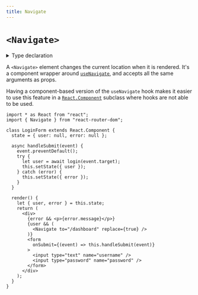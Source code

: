 ```yaml
---
title: Navigate
---
```


# `<Navigate>`

<details>
  <summary>Type declaration</summary>

```tsx
declare function Navigate(props: NavigateProps): null;

interface NavigateProps {
  to: To;
  replace?: boolean;
  state?: any;
}
```

</details>

A `<Navigate>` element changes the current location when it is rendered. It's a component wrapper around [`useNavigate`][use-navigate], and accepts all the same arguments as props.

<docs-info>Having a component-based version of the `useNavigate` hook makes it easier to use this feature in a [`React.Component`](https://reactjs.org/docs/react-component.html) subclass where hooks are not able to be used.</docs-info>

```tsx
import * as React from "react";
import { Navigate } from "react-router-dom";

class LoginForm extends React.Component {
  state = { user: null, error: null };

  async handleSubmit(event) {
    event.preventDefault();
    try {
      let user = await login(event.target);
      this.setState({ user });
    } catch (error) {
      this.setState({ error });
    }
  }

  render() {
    let { user, error } = this.state;
    return (
      <div>
        {error && <p>{error.message}</p>}
        {user && (
          <Navigate to="/dashboard" replace={true} />
        )}
        <form
          onSubmit={(event) => this.handleSubmit(event)}
        >
          <input type="text" name="username" />
          <input type="password" name="password" />
        </form>
      </div>
    );
  }
}
```

[use-navigate]: ../hooks/use-navigate
